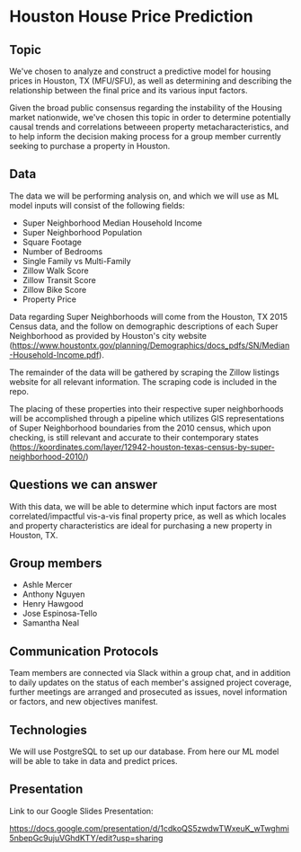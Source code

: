 # Houston House Price Prediction

## Topic

We've chosen to analyze and construct a predictive model for housing prices in Houston, TX (MFU/SFU), as well as determining and describing the relationship between the final price and its various input factors.

Given the broad public consensus regarding the instability of the Housing market nationwide, we've chosen this topic in order to determine potentially causal trends and correlations betweeen property metacharacteristics, and to help inform the decision making process for a group member currently seeking to purchase a property in Houston.

## Data

The data we will be performing analysis on, and which we will use as ML model inputs will consist of the following fields:

- Super Neighborhood Median Household Income
- Super Neighborhood Population
- Square Footage
- Number of Bedrooms
- Single Family vs Multi-Family
- Zillow Walk Score
- Zillow Transit Score
- Zillow Bike Score
- Property Price

Data regarding Super Neighborhoods will come from the Houston, TX 2015 Census data, and the follow on demographic descriptions of each Super Neighborhood
as provided by Houston's city website (https://www.houstontx.gov/planning/Demographics/docs_pdfs/SN/Median-Household-Income.pdf).

The remainder of the data will be gathered by scraping the Zillow listings website for all relevant information. The scraping code is included in the repo.

The placing of these properties into their respective super neighborhoods will be accomplished through a pipeline which utilizes GIS representations of Super Neighborhood boundaries from the 2010 census, which upon checking, is still relevant and accurate to their contemporary states (https://koordinates.com/layer/12942-houston-texas-census-by-super-neighborhood-2010/)

## Questions we can answer

With this data, we will be able to determine which input factors are most correlated/impactful vis-a-vis final property price, as well as which locales and property characteristics are ideal for purchasing a new property in Houston, TX.

## Group members

- Ashle Mercer
- Anthony Nguyen
- Henry Hawgood
- Jose Espinosa-Tello
- Samantha Neal

## Communication Protocols

Team members are connected via Slack within a group chat, and in addition to daily updates on the status of each member's assigned project coverage, further meetings are arranged and prosecuted as issues, novel information or factors, and new objectives manifest.

## Technologies
We will use PostgreSQL to set up our database. From here our ML model will be able to take in data and predict prices.

## Presentation 

Link to our Google Slides Presentation:

https://docs.google.com/presentation/d/1cdkoQS5zwdwTWxeuK_wTwghmi5nbepGc9ujuVGhdKTY/edit?usp=sharing
